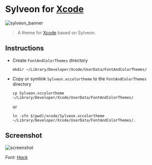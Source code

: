 # Sylveon for [Xcode](http://developer.apple.com/xcode)

![sylveon_banner](https://user-images.githubusercontent.com/4167938/78396325-b5b5c700-75de-11ea-8a45-338c94f78f32.png)

> A theme for [Xcode](http://developer.apple.com/xcode) based on Sylveon.

## Instructions

- Create `FontAndColorThemes` directory
	```
	mkdir ~/Library/Developer/Xcode/UserData/FontAndColorThemes/
	```

- Copy or symlink `Sylveon.xccolortheme` to the `FontAndColorThemes` directory
	```
	cp Sylveon.xccolortheme ~/Library/Developer/Xcode/UserData/FontAndColorThemes/
	```
	or
	```
	ln -sfn $(pwd)/xcode/Sylveon.xccolortheme ~/Library/Developer/Xcode/UserData/FontAndColorThemes/.
	```

## Screenshot

![screenshot](https://user-images.githubusercontent.com/4167938/186271243-d844d40a-6fa7-4797-8e9d-395a901c2df8.png)

*Font: [Hack](https://github.com/source-foundry/Hack)*
